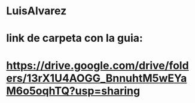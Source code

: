 # LuisAlvarez
# link de carpeta con la guia:
# https://drive.google.com/drive/folders/13rX1U4AOGG_BnnuhtM5wEYaM6o5oqhTQ?usp=sharing
